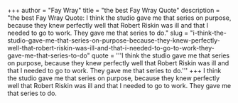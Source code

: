 +++
author = "Fay Wray"
title = "the best Fay Wray Quote"
description = "the best Fay Wray Quote: I think the studio gave me that series on purpose, because they knew perfectly well that Robert Riskin was ill and that I needed to go to work. They gave me that series to do."
slug = "i-think-the-studio-gave-me-that-series-on-purpose-because-they-knew-perfectly-well-that-robert-riskin-was-ill-and-that-i-needed-to-go-to-work-they-gave-me-that-series-to-do"
quote = '''I think the studio gave me that series on purpose, because they knew perfectly well that Robert Riskin was ill and that I needed to go to work. They gave me that series to do.'''
+++
I think the studio gave me that series on purpose, because they knew perfectly well that Robert Riskin was ill and that I needed to go to work. They gave me that series to do.
